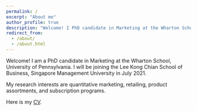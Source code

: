 ```yaml
---
permalink: /
excerpt: "About me"
author_profile: true
description: "Welcome! I PhD candidate in Marketing at the Wharton School, University of Pennsylvania. My research interests focus on: quantitative marketing, retailing, assortment management and pricing, and subscription programs. I am on the 2020-21 job market and will be available for interviews."
redirect_from: 
  - /about/
  - /about.html
---
```



Welcome! I am a PhD candidate in Marketing at the Wharton School, University of Pennsylvania. I will be joining the Lee Kong Chian School of Business, Singapore Management University in July 2021. 

My research interests are quantitative marketing, retailing, product assortments, and subscription programs.

Here is my [CV](https://www.dropbox.com/s/ujy7djvkhqefzq2/CV_Qi_20210109.pdf?dl=0). 


